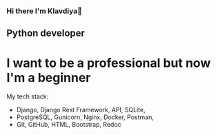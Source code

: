 ### Hi there I'm Klavdiya👋 ###

## Python developer ##
# I want to be a professional but now I'm a beginner

My tech stack:

* Django, Django Rest Framework, API, SQLite, 
* PostgreSQL, Gunicorn, Nginx, Docker, Postman,
* Git, GitHub, HTML, Bootstrap, Redoc
